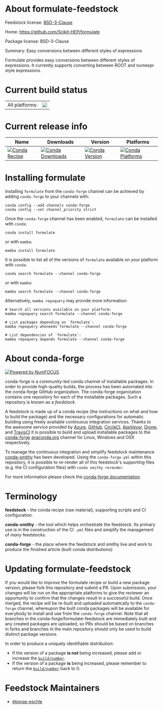 About formulate-feedstock
=========================

Feedstock license: [BSD-3-Clause](https://github.com/conda-forge/formulate-feedstock/blob/main/LICENSE.txt)

Home: https://github.com/Scikit-HEP/formulate

Package license: BSD-3-Clause

Summary: Easy conversions between different styles of expressions

Formulate provides easy conversions between different styles of expressions.
It currently supports converting between ROOT and numexpr style expressions.


Current build status
====================


<table><tr><td>All platforms:</td>
    <td>
      <a href="https://dev.azure.com/conda-forge/feedstock-builds/_build/latest?definitionId=25732&branchName=main">
        <img src="https://dev.azure.com/conda-forge/feedstock-builds/_apis/build/status/formulate-feedstock?branchName=main">
      </a>
    </td>
  </tr>
</table>

Current release info
====================

| Name | Downloads | Version | Platforms |
| --- | --- | --- | --- |
| [![Conda Recipe](https://img.shields.io/badge/recipe-formulate-green.svg)](https://anaconda.org/conda-forge/formulate) | [![Conda Downloads](https://img.shields.io/conda/dn/conda-forge/formulate.svg)](https://anaconda.org/conda-forge/formulate) | [![Conda Version](https://img.shields.io/conda/vn/conda-forge/formulate.svg)](https://anaconda.org/conda-forge/formulate) | [![Conda Platforms](https://img.shields.io/conda/pn/conda-forge/formulate.svg)](https://anaconda.org/conda-forge/formulate) |

Installing formulate
====================

Installing `formulate` from the `conda-forge` channel can be achieved by adding `conda-forge` to your channels with:

```
conda config --add channels conda-forge
conda config --set channel_priority strict
```

Once the `conda-forge` channel has been enabled, `formulate` can be installed with `conda`:

```
conda install formulate
```

or with `mamba`:

```
mamba install formulate
```

It is possible to list all of the versions of `formulate` available on your platform with `conda`:

```
conda search formulate --channel conda-forge
```

or with `mamba`:

```
mamba search formulate --channel conda-forge
```

Alternatively, `mamba repoquery` may provide more information:

```
# Search all versions available on your platform:
mamba repoquery search formulate --channel conda-forge

# List packages depending on `formulate`:
mamba repoquery whoneeds formulate --channel conda-forge

# List dependencies of `formulate`:
mamba repoquery depends formulate --channel conda-forge
```


About conda-forge
=================

[![Powered by
NumFOCUS](https://img.shields.io/badge/powered%20by-NumFOCUS-orange.svg?style=flat&colorA=E1523D&colorB=007D8A)](https://numfocus.org)

conda-forge is a community-led conda channel of installable packages.
In order to provide high-quality builds, the process has been automated into the
conda-forge GitHub organization. The conda-forge organization contains one repository
for each of the installable packages. Such a repository is known as a *feedstock*.

A feedstock is made up of a conda recipe (the instructions on what and how to build
the package) and the necessary configurations for automatic building using freely
available continuous integration services. Thanks to the awesome service provided by
[Azure](https://azure.microsoft.com/en-us/services/devops/), [GitHub](https://github.com/),
[CircleCI](https://circleci.com/), [AppVeyor](https://www.appveyor.com/),
[Drone](https://cloud.drone.io/welcome), and [TravisCI](https://travis-ci.com/)
it is possible to build and upload installable packages to the
[conda-forge](https://anaconda.org/conda-forge) [anaconda.org](https://anaconda.org/)
channel for Linux, Windows and OSX respectively.

To manage the continuous integration and simplify feedstock maintenance
[conda-smithy](https://github.com/conda-forge/conda-smithy) has been developed.
Using the ``conda-forge.yml`` within this repository, it is possible to re-render all of
this feedstock's supporting files (e.g. the CI configuration files) with ``conda smithy rerender``.

For more information please check the [conda-forge documentation](https://conda-forge.org/docs/).

Terminology
===========

**feedstock** - the conda recipe (raw material), supporting scripts and CI configuration.

**conda-smithy** - the tool which helps orchestrate the feedstock.
                   Its primary use is in the construction of the CI ``.yml`` files
                   and simplify the management of *many* feedstocks.

**conda-forge** - the place where the feedstock and smithy live and work to
                  produce the finished article (built conda distributions)


Updating formulate-feedstock
============================

If you would like to improve the formulate recipe or build a new
package version, please fork this repository and submit a PR. Upon submission,
your changes will be run on the appropriate platforms to give the reviewer an
opportunity to confirm that the changes result in a successful build. Once
merged, the recipe will be re-built and uploaded automatically to the
`conda-forge` channel, whereupon the built conda packages will be available for
everybody to install and use from the `conda-forge` channel.
Note that all branches in the conda-forge/formulate-feedstock are
immediately built and any created packages are uploaded, so PRs should be based
on branches in forks and branches in the main repository should only be used to
build distinct package versions.

In order to produce a uniquely identifiable distribution:
 * If the version of a package **is not** being increased, please add or increase
   the [``build/number``](https://docs.conda.io/projects/conda-build/en/latest/resources/define-metadata.html#build-number-and-string).
 * If the version of a package **is** being increased, please remember to return
   the [``build/number``](https://docs.conda.io/projects/conda-build/en/latest/resources/define-metadata.html#build-number-and-string)
   back to 0.

Feedstock Maintainers
=====================

* [@jonas-eschle](https://github.com/jonas-eschle/)

